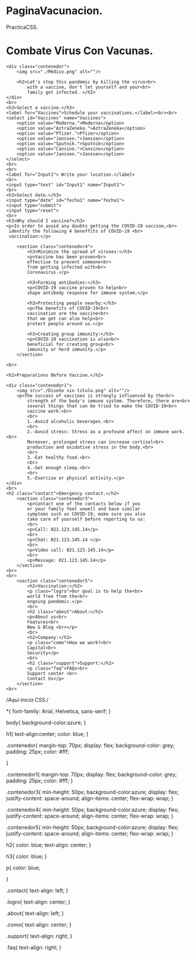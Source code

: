 # PaginaVacunacion.
PracticaCSS.

<!DOCTYPE html>
<html lang = "en">
<head>
    <meta charset = "UTF-8">
    <meta http-equiv="X-UA-Compatible" content="IE=edge">
    <meta name="viewport" content="width=device-width, initial-scale=1.0">
    <title>Vacunación.</title>
    <link rel="stylesheet" href="./PagVacunación.css">
    
</head>
<body>
    <h1>Combate Virus Con Vacunas.</h1>

    <div class="contenedor">
        <img src="./Médico.png" alt=""/>

        <h2>Let's stop this pandemic by killing the virus<br>
            with a vaccine, don't let yourself and your<br>
            family get infected. </h2>
    </div>
    <br>
    <h3>Select a vaccine.</h3>
    <label for="Vaccines">Schedule your vaccinations.</label><br><br>
    <select id="Vaccines" name="Vaccines">
        <option value="Moderna.">Moderna</option>
        <option value="AztraZeneka.">AztraZeneka</option>
        <option value="Pfizer.">Pfizer</option>
        <option value="Janssen.">Janssen</option>
        <option value="Sputnik.">Sputnik</option>
        <option value="Cansino.">Cansino</option>
        <option value="Janssen.">Janssen</option>
    </select>
    <br>
    <br>
    <label for="Input1"> Write your location.</label>
    <br>
    <input type="text" id="Input1" name="Input1">
    <br>
    <h3>Select date.</h3>
    <input type="date" id="fecha1" name="fecha1">
    <input type="submit">
    <input type="reset">
    <br>
    <h3>Why should I vaccine?</h3>
    <p>In order to avoid any doubts getting the COVID-19 vaccine,<br>
     identify the following 4 beneffits of COVID-19 <br>
     vaccination:</p>

        <section class="contenedor4">
            <h3>Minimize the spread of viruses:</h3>
            <p>Vaccine has been proven<br>
            effective to prevent someone<br>
            from getting infected with<br> 
            Coronavirus.</p>

            <h3>Forming antibodies:</h3>
            <p>COVID-19 vaccine proven to help<br>
            shape antibody response for immune system.</p>

            <h3>Protecting people nearby:</h3>
            <p>The benefits of COVID-19<br>
            vaccination are the vaccine<br>
            that we get can also help<br>
            protect people around us.</p>

            <h3>Creating group immunity:</h3>
            <p>COVID-19 vaccination is also<br>
            beneficial for creating group<br>
            immunity or herd immunity.</p>
        </section>

    <br>

    <h2>Preparations Before Vaccine.</h2>

    <div class="contenedor1">
        <img src="./Diseño sin título.png" alt=""/>
        <p>The success of vaccines is strongly influenced by the<br>
            strength of the body's immune system. Therefore, there are<br>
            several things that can be tried to make the COVID-19<br>
            vaccine work:<br>
            <br>
            1.-Avoid alcoholic beverages.<br>
            <br>
            2.-Avoid stress: Stress as a profound affect on immune work.<br>
            Moreover, prolonged stress can increase cortisol<br>
            production and oxidative stress in the body.<br>
            <br>
            3.-Eat healthy food.<br>
            <br>
            4.-Get enough sleep.<br>
            <br>
            5.-Exercise or physical activity.</p>
    </div>
    <br>
    <h2 class="contact">Emergency contact.</h2>
        <section class="contenedor3">
            <p>Contact one of the contacts below if you
            or your family feel unwell and have similar
            symptoms such as COVID-19, make sure you also
            take care of yourself before reporting to us:
            <br>
            <p>Call: 021.123.145.14</p>
            <br>
            <p>Chat: 021.123.145.14 </p>
            <br>
            <p>Video call: 021.123.145.14</p>
            <br>
            <p>Message: 021.123.145.14</p>
        </section>
    <br>
    <br>
        <section class="contenedor5">
            <h2>Vaccination:</h2>
            <p class="logro">Our goal is to help the<br>
            world free from the<br>
            ongoing pandemic.</p>
            <br>
            <h2 class="about">About:</h2>
            <p>About us<br>
            Features<br>
            New & Blog <br></p>
            <br>
            <h2>Company:</h2>
            <p class="como">How we work?<br>
            Capital<br>
            Security</p>
            <br>
            <h2 class="support">Support:</h2>
            <p class="faq">FAQs<br>
            Support center <br>
            Contact Us</p>
        </section>
    <br>
</body>
</html>

/*Aquí inicia CSS.*/

*{
    font-family: Arial, Helvetica, sans-serif; 
}

body{
    background-color:azure;
}

h1{
    text-align:center;
    color: blue;
}

.contenedor{
    margin-top: 70px;
    display: flex;
    background-color: grey;
    padding: 25px;
    color: #fff;

}

.contenedor1{
    margin-top: 70px;
    display: flex;
    background-color: grey;
    padding: 25px;
    color: #fff;
}

.contenedor3{
    min-height: 50px;
    background-color:azure;
    display: flex;
    justify-content: space-around;
    align-items: center;
    flex-wrap: wrap;
}


.contenedor4{
    min-height: 50px;
    background-color:azure;
    display: flex;
    justify-content: space-around;
    align-items: center;
    flex-wrap: wrap;
}

.contenedor5{
    min-height: 50px;
    background-color:azure;
    display: flex;
    justify-content: space-around;
    align-items: center;
    flex-wrap: wrap;
}

h2{
    color: blue;
    text-align: center;
}

h3{
    color: blue;
}

p{
    color: blue;
    
}

.contact{
    text-align: left;
}

.logro{
    text-align: center;
}

.about{
    text-align: left;
}

.como{
    text-align: center;
}

.support{
    text-align: right;
}

.faq{
    text-align: right;
}
